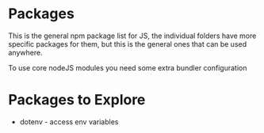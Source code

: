 # Packages

This is the general npm package list for JS, the individual folders have more specific packages for them, but this is the general ones that can be used anywhere.

To use core nodeJS modules you need some extra bundler configuration

# Packages to Explore

- dotenv - access env variables